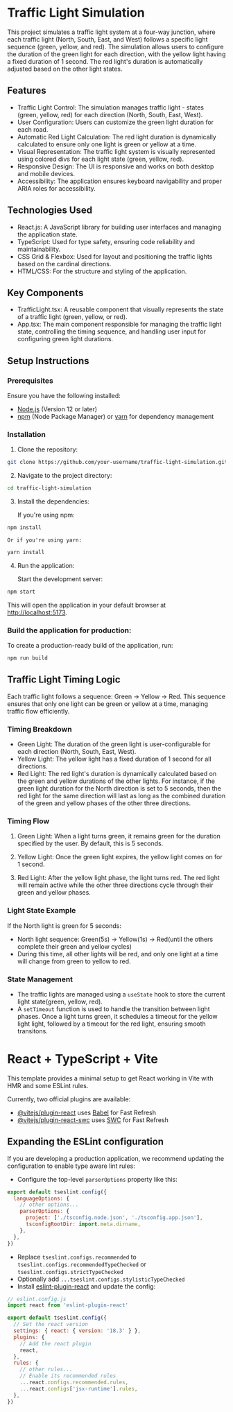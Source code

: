 # Traffic Light Simulation

This project simulates a traffic light system at a four-way junction, where each traffic light (North, South, East, and West) follows a specific light sequence (green, yellow, and red). The simulation allows users to configure the duration of the green light for each direction, with the yellow light having a fixed duration of 1 second. The red light's duration is automatically adjusted based on the other light states.

## Features

- Traffic Light Control: The simulation manages traffic light - states (green, yellow, red) for each direction (North, South, East, West).
- User Configuration: Users can customize the green light duration for each road.
- Automatic Red Light Calculation: The red light duration is dynamically calculated to ensure only one light is green or yellow at a time.
- Visual Representation: The traffic light system is visually represented using colored divs for each light state (green, yellow, red).
- Responsive Design: The UI is responsive and works on both desktop and mobile devices.
- Accessibility: The application ensures keyboard navigability and proper ARIA roles for accessibility.

## Technologies Used

- React.js: A JavaScript library for building user interfaces and managing the application state.
- TypeScript: Used for type safety, ensuring code reliability and maintainability.
- CSS Grid & Flexbox: Used for layout and positioning the traffic lights based on the cardinal directions.
- HTML/CSS: For the structure and styling of the application.

## Key Components

- TrafficLight.tsx: A reusable component that visually represents the state of a traffic light (green, yellow, or red).
- App.tsx: The main component responsible for managing the traffic light state, controlling the timing sequence, and handling user input for configuring green light durations.

## Setup Instructions

### Prerequisites
Ensure you have the following installed:

- [Node.js](https://nodejs.org/en) (Version 12 or later)
- [npm](https://www.npmjs.com/) (Node Package Manager) or [yarn](https://classic.yarnpkg.com/lang/en/docs/install/#windows-stable) for dependency management

### Installation

1. Clone the repository: 

```bash
git clone https://github.com/your-username/traffic-light-simulation.git
```

2. Navigate to the project directory:

```bash 
cd traffic-light-simulation
```

3. Install the dependencies:

    If you're using npm:

```bash 
npm install
```

    Or if you're using yarn:

```bash
yarn install
```

4. Run the application:

    Start the development server:

```bash
npm start
```

  This will open the application in your default browser at [http://localhost:5173](http://localhost:5173/).

### Build the application for production:

To create a production-ready build of the application, run:

```bash 
npm run build
```

## Traffic Light Timing Logic

Each traffic light follows a sequence: Green -> Yellow -> Red. This sequence ensures that only one light can be green or yellow at a time, managing traffic flow efficiently.

### Timing Breakdown

- Green Light: The duration of the green light is user-configurable for each direction (North, South, East, West).
- Yellow Light: The yellow light has a fixed duration of 1 second for all directions.
- Red Light: The red light's duration is dynamically calculated based on the green and yellow durations of the other lights. For instance, if the green light duration for the North direction is set to 5 seconds, then the red light for the same direction will last as long as the combined duration of the green and yellow phases of the other three directions.

### Timing Flow

1. Green Light: When a light turns green, it remains green for the duration specified by the user. By default, this is 5 seconds.

2. Yellow Light: Once the green light expires, the yellow light comes on for 1 second.

3. Red Light: After the yellow light phase, the light turns red. The red light will remain active while the other three directions cycle through their green and yellow phases.

### Light State Example

If the North light is green for 5 seconds:

- North light sequence: Green(5s) -> Yellow(1s) -> Red(until the others complete their green and yellow cycles)
- During this time, all other lights will be red, and only one light at a time will change from green to yellow to red.

### State Management

- The traffic lights are managed using a ```useState``` hook to store the current light state(green, yellow, red).
- A ```setTimeout``` function is used to handle the transition between light phases. Once a light turns green, it schedules a timeout for the yellow light light, followed by a timeout for the red light, ensuring smooth transitons.

# React + TypeScript + Vite

This template provides a minimal setup to get React working in Vite with HMR and some ESLint rules.

Currently, two official plugins are available:

- [@vitejs/plugin-react](https://github.com/vitejs/vite-plugin-react/blob/main/packages/plugin-react/README.md) uses [Babel](https://babeljs.io/) for Fast Refresh
- [@vitejs/plugin-react-swc](https://github.com/vitejs/vite-plugin-react-swc) uses [SWC](https://swc.rs/) for Fast Refresh

## Expanding the ESLint configuration

If you are developing a production application, we recommend updating the configuration to enable type aware lint rules:

- Configure the top-level `parserOptions` property like this:

```js
export default tseslint.config({
  languageOptions: {
    // other options...
    parserOptions: {
      project: ['./tsconfig.node.json', './tsconfig.app.json'],
      tsconfigRootDir: import.meta.dirname,
    },
  },
})
```

- Replace `tseslint.configs.recommended` to `tseslint.configs.recommendedTypeChecked` or `tseslint.configs.strictTypeChecked`
- Optionally add `...tseslint.configs.stylisticTypeChecked`
- Install [eslint-plugin-react](https://github.com/jsx-eslint/eslint-plugin-react) and update the config:

```js
// eslint.config.js
import react from 'eslint-plugin-react'

export default tseslint.config({
  // Set the react version
  settings: { react: { version: '18.3' } },
  plugins: {
    // Add the react plugin
    react,
  },
  rules: {
    // other rules...
    // Enable its recommended rules
    ...react.configs.recommended.rules,
    ...react.configs['jsx-runtime'].rules,
  },
})
```
